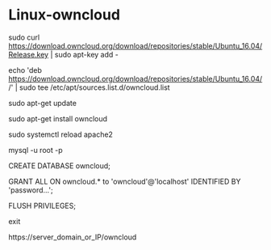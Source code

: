 # Linux-owncloud


sudo curl https://download.owncloud.org/download/repositories/stable/Ubuntu_16.04/Release.key | sudo apt-key add -


echo 'deb https://download.owncloud.org/download/repositories/stable/Ubuntu_16.04/ /' | sudo tee /etc/apt/sources.list.d/owncloud.list

sudo apt-get update

sudo apt-get install owncloud


sudo systemctl reload apache2


mysql -u root -p

CREATE DATABASE owncloud;

GRANT ALL ON owncloud.* to 'owncloud'@'localhost' IDENTIFIED BY 'password...';

FLUSH PRIVILEGES;

exit



https://server_domain_or_IP/owncloud
